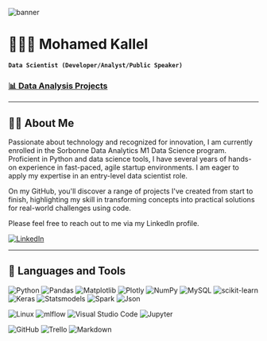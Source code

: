 ![banner](https://media.licdn.com/dms/image/v2/D4E16AQFhfYTt2J33vQ/profile-displaybackgroundimage-shrink_350_1400/profile-displaybackgroundimage-shrink_350_1400/0/1719355791564?e=1730937600&v=beta&t=Ikfi5iZD9J03o1ur5GOdH8SLMyvVzjZnd9U6ZqS5SPU)
# 🧑🏻‍💻 Mohamed Kallel

**`Data Scientist (Developer/Analyst/Public Speaker)`**

### [📊 Data Analysis Projects](https://github.com/stars/Medkallel/lists/data-analysis-projects)


---
## 👨‍💻 About Me
Passionate about technology and recognized for innovation, I am currently enrolled in the Sorbonne Data Analytics M1 Data Science program.
 Proficient in Python and data science tools, I have several years of hands-on experience in fast-paced, agile startup environments.
 I am eager to apply my expertise in an entry-level data scientist role.

On my GitHub, you'll discover a range of projects I've created from start to finish, highlighting my skill in transforming concepts into practical solutions for real-world challenges using code.

Please feel free to reach out to me via my LinkedIn profile.

[![LinkedIn](https://img.shields.io/badge/linkedin-%230077B5.svg?style=for-the-badge&logo=linkedin&logoColor=white)](https://www.linkedin.com/in/mohamed-kallel/)




---
## 🧰 Languages and Tools 

<!--Programming languages-->
![Python](https://img.shields.io/badge/python-3670A0?style=for-the-badge&logo=python&logoColor=ffffff) ![Pandas](https://img.shields.io/badge/pandas-%23150458.svg?style=for-the-badge&logo=pandas&logoColor=white) ![Matplotlib](https://img.shields.io/badge/Matplotlib-%23ffffff.svg?style=for-the-badge&logo=Matplotlib&logoColor=black) ![Plotly](https://img.shields.io/badge/Plotly-%233F4F75.svg?style=for-the-badge&logo=plotly&logoColor=white) ![NumPy](https://img.shields.io/badge/numpy-%23013243.svg?style=for-the-badge&logo=numpy&logoColor=white) ![MySQL](https://img.shields.io/badge/mysql-4479A1.svg?style=for-the-badge&logo=mysql&logoColor=white) ![scikit-learn](https://img.shields.io/badge/scikit--learn-%23F7931E.svg?style=for-the-badge&logo=scikit-learn&logoColor=white) ![Keras](https://img.shields.io/badge/Keras-%23D00000.svg?style=for-the-badge&logo=Keras&logoColor=white) ![Statsmodels](https://img.shields.io/badge/statsmodels-4051b5?style=for-the-badge&logo=statista) ![Spark](https://img.shields.io/badge/Apache%20Spark-E25A1C.svg?style=for-the-badge&logo=Apache-Spark&logoColor=white) ![Json](https://img.shields.io/badge/JSON-000000.svg?style=for-the-badge&logo=JSON&logoColor=white)


![Linux](https://img.shields.io/badge/Linux-FCC624?style=for-the-badge&logo=linux&logoColor=black) ![mlflow](https://img.shields.io/badge/mlflow-%23d9ead3.svg?style=for-the-badge&logo=numpy&logoColor=blue) ![Visual Studio Code](https://img.shields.io/badge/VSCode-0078d7.svg?style=for-the-badge&logo=visual-studio-code&logoColor=white) ![Jupyter](https://img.shields.io/badge/Jupyter-F37626.svg?style=for-the-badge&logo=Jupyter&logoColor=white)

![GitHub](https://img.shields.io/badge/github-%23121011.svg?style=for-the-badge&logo=github&logoColor=white) ![Trello](https://img.shields.io/badge/Trello-%23026AA7.svg?style=for-the-badge&logo=Trello&logoColor=white) ![Markdown](https://img.shields.io/badge/markdown-%23000000.svg?style=for-the-badge&logo=markdown&logoColor=white)

